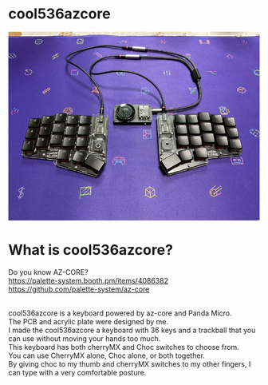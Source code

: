 # cool536azcore

![](img/img00001.jpg)

# What is cool536azcore?

Do you know AZ-CORE?
<br>
https://palette-system.booth.pm/items/4086382
<br>
https://github.com/palette-system/az-core

<br>
cool536azcore is a keyboard powered by az-core and Panda Micro.
<br>
The PCB and acrylic plate were designed by me.
<br>
I made the cool536azcore a keyboard with 36 keys and a trackball that you can use without moving your hands too much.
<br>
This keyboard has both cherryMX and Choc switches to choose from.
<br>
You can use CherryMX alone, Choc alone, or both together.
<br>
By giving choc to my thumb and cherryMX switches to my other fingers, I can type with a very comfortable posture.
<br>

